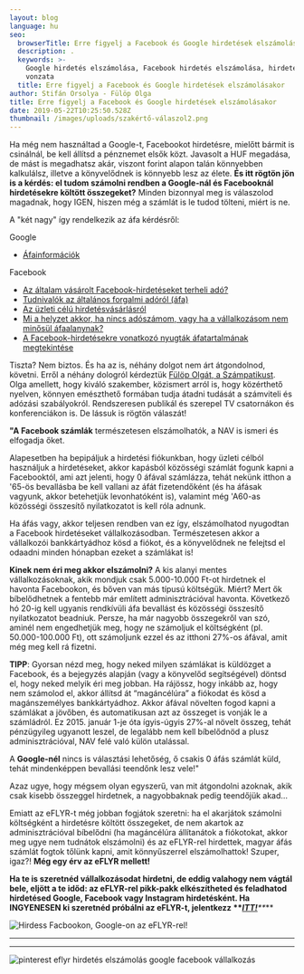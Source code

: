 ```yaml
---
layout: blog
language: hu
seo:
  browserTitle: Erre figyelj a Facebook és Google hirdetések elszámolásakor
  description: .
  keywords: >-
    Google hirdetés elszámolása, Facebook hirdetés elszámolása, hirdetések áfa
    vonzata
  title: Erre figyelj a Facebook és Google hirdetések elszámolásakor
author: Stifán Orsolya - Fülöp Olga
title: Erre figyelj a Facebook és Google hirdetések elszámolásakor
date: 2019-05-22T10:25:50.528Z
thumbnail: /images/uploads/szakértő-válaszol2.png
---
```

Ha még nem használtad a Google-t, Facebookot hirdetésre, mielőtt bármit is csinálnál, be kell állítsd a pénznemet elsők közt. Javasolt a HUF megadása, de mást is megadhatsz akár, viszont forint alapon talán könnyebben kalkulálsz, illetve a könyvelődnek is könnyebb lesz az élete. **És itt rögtön jön is a kérdés: el tudom számolni rendben a Google-nál és Facebooknál hirdetésekre költött összegeket?** Minden bizonnyal meg is válaszolod magadnak, hogy IGEN, hiszen még a számlát is le tudod tölteni, miért is ne. 

A "két nagy" így rendelkezik az áfa kérdésről:

Google

* [Áfainformációk](https://support.google.com/google-ads/answer/1704418?hl=hu&ref_topic=3119102)

Facebook

* [Az általam vásárolt Facebook-hirdetéseket terheli adó?](https://www.facebook.com/business/help/133076073434794?helpref=faq_content#)
* [Tudnivalók az általános forgalmi adóról (áfa)](https://www.facebook.com/business/help/155641834501332?helpref=faq_content#)
* [Az üzleti célú hirdetésvásárlásról](https://www.facebook.com/business/help/174335019291335?helpref=faq_content#)
* [Mi a helyzet akkor, ha nincs adószámom, vagy ha a vállalkozásom nem minősül áfaalanynak?](https://www.facebook.com/business/help/117115491706671?helpref=faq_content)
* [A Facebook-hirdetésekre vonatkozó nyugták áfatartalmának megtekintése](https://www.facebook.com/business/help/190161391031782?helpref=faq_content#)

Tiszta? Nem biztos. És ha az is, néhány dolgot nem árt átgondolnod, követni. Erről a néhány dologról kérdeztük [Fülöp Olgát, a Számpatikust](https://www.facebook.com/szampatikus/). Olga amellett, hogy kiváló szakember, közismert arról is, hogy közérthető nyelven, könnyen emészthető formában tudja átadni tudását a számviteli és adózási szabályokról. Rendszeresen publikál és szerepel TV csatornákon és konferenciákon is. De lássuk is rögtön válaszát!

**"A Facebook számlák** természetesen elszámolhatók, a NAV is ismeri és elfogadja őket.

Alapesetben ha bepipáljuk a hirdetési fiókunkban, hogy üzleti célból használjuk a hirdetéseket, akkor kapásból közösségi számlát fogunk kapni a Facebooktól, ami azt jelenti, hogy 0 áfával számlázza, tehát nekünk itthon a '65-ös bevallásba be kell vallani az áfát fizetendőként (és ha áfásak vagyunk, akkor betehetjük levonhatóként is), valamint még 'A60-as közösségi összesítő nyilatkozatot is kell róla adnunk.

Ha áfás vagy, akkor teljesen rendben van ez így, elszámolhatod nyugodtan a Facebook hirdetéseket vállalkozásodban. Természetesen akkor a vállalkozói bankkártyádhoz kösd a fiókot, és a könyvelődnek ne felejtsd el odaadni minden hónapban ezeket a számlákat is!

**Kinek nem éri meg akkor elszámolni?** A kis alanyi mentes vállalkozásoknak, akik mondjuk csak 5.000-10.000 Ft-ot hirdetnek el havonta Facebookon, és bőven van más típusú költségük. Miért? Mert ők bíbelődhetnek a fentebb már említett adminisztrációval havonta. Következő hó 20-ig kell ugyanis rendkívüli áfa bevallást és közösségi összesítő nyilatkozatot beadniuk. Persze, ha már nagyobb összegekről van szó, aminél nem engedhetjük meg, hogy ne számoljuk el költségként (pl. 50.000-100.000 Ft), ott számoljunk ezzel és az itthoni 27%-os áfával, amit még meg kell rá fizetni.

**TIPP**: Gyorsan nézd meg, hogy neked milyen számlákat is küldözget a Facebook, és a bejegyzés alapján (vagy a könyvelőd segítségével) döntsd el, hogy neked melyik éri meg jobban. Ha rájössz, hogy inkább az, hogy nem számolod el, akkor állítsd át “magáncélúra” a fiókodat és kösd a magánszemélyes bankkártyádhoz. Akkor áfával növelten fogod kapni a számlákat a jövőben, és automatikusan azt az összeget is vonják le a számládról. Ez 2015. január 1-je óta ígyis-úgyis 27%-al növelt összeg, tehát pénzügyileg ugyanott leszel, de legalább nem kell bíbelődnöd a plusz adminisztrációval, NAV felé való külön utalással.

A **Google-nél** nincs is választási lehetőség, ő csakis 0 áfás számlát küld, tehát mindenképpen bevallási teendőnk lesz vele!" 

Azaz ugye, hogy mégsem olyan egyszerű, van mit átgondolni azoknak, akik csak kisebb összeggel hirdetnek, a nagyobbaknak pedig teendőjük akad… 

Emiatt az eFLYR-t még jobban fogjátok szeretni: ha el akarjátok számolni költségként a hirdetésre költött összegeket, de nem akartok az adminisztrációval bíbelődni (ha magáncélúra állítanátok a fiókotokat, akkor meg ugye nem tudnátok elszámolni) és az eFLYR-rel hirdettek, magyar áfás számlát fogtok tőlünk kapni, amit könnyűszerrel elszámolhattok! Szuper, igaz?! **Még egy érv az eFLYR mellett!** 

**Ha te is szeretnéd vállalkozásodat hirdetni, de eddig valahogy nem vágtál bele, eljött a te időd: az eFLYR-rel pikk-pakk elkészítheted és feladhatod hirdetésed Google, Facebook vagy Instagram hirdetésként. Ha INGYENESEN ki szeretnéd próbálni az eFLYR-t, jelentkezz \*\****[**ITT!**](https://eflyr.hu)**\*\****

![Hirdess Facbookon, Google-on az eFLYR-rel!](/images/uploads/teszt.png "Próbáld ki az eFLYR-rel való hirdetést, most ingyen!")

- - -

- - -

![pinterest eflyr hirdetés elszámolás google facebook vállalkozás](/images/uploads/11_elszamolas.jpg "pinterest eflyr hirdetés elszámolás google facebook vállalkozás")
